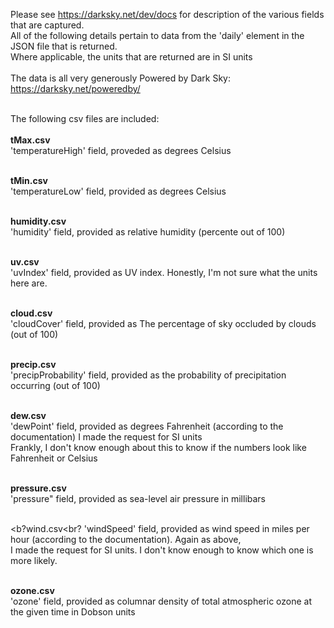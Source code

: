 Please see https://darksky.net/dev/docs for description of the various fields that are captured.<br>
All of the following details pertain to data from the 'daily' element in the JSON file that is returned.<br>
Where applicable, the units that are returned are in SI units<br><br>
The data is all very generously Powered by Dark Sky: https://darksky.net/poweredby/<br><br>

The following csv files are included:<br><br>
<b>tMax.csv<br></b>
'temperatureHigh' field, proveded as degrees Celsius<br><br>

<b>tMin.csv<br></b>
'temperatureLow' field, provided as degrees Celsius<br><br>

<b>humidity.csv<br></b>
'humidity' field, provided as relative humidity (percente out of 100)<br><br>

<b>uv.csv<br></b>
'uvIndex' field, provided as UV index. Honestly, I'm not sure what the units here are.<br><br>

<b>cloud.csv<br></b>
'cloudCover' field, provided as The percentage of sky occluded by clouds (out of 100)<br><br>

<b>precip.csv<br></b>
'precipProbability' field, provided as the probability of precipitation occurring (out of 100)<br><br>

<b>dew.csv<br></b>
'dewPoint' field, provided as degrees Fahrenheit (according to the documentation) I made the request for SI units<br>
Frankly, I don't know enough about this to know if the numbers look like Fahrenheit or Celsius<br><br>

<b>pressure.csv<br></b>
'pressure" field, provided as sea-level air pressure in millibars<br><br>

<b?wind.csv</b><br?
'windSpeed' field, provided as wind speed in miles per hour (according to the documentation). Again as above,<br>
I made the request for SI units. I don't know enough to know which one is more likely.<br><br>

<b>ozone.csv<br></b>
'ozone' field, provided as columnar density of total atmospheric ozone at the given time in Dobson units
